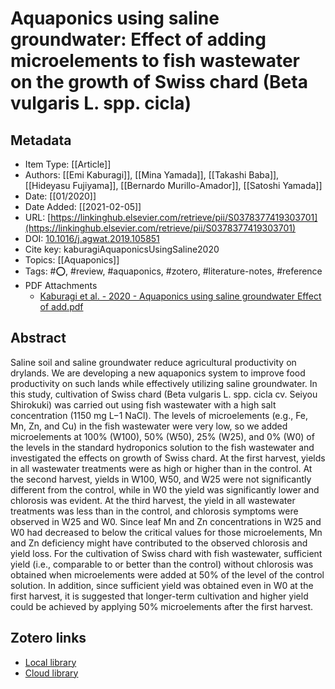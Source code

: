 # Aquaponics using saline groundwater: Effect of adding microelements to fish wastewater on the growth of Swiss chard (Beta vulgaris L. spp. cicla)

## Metadata

* Item Type: [[Article]]
* Authors: [[Emi Kaburagi]], [[Mina Yamada]], [[Takashi Baba]], [[Hideyasu Fujiyama]], [[Bernardo Murillo-Amador]], [[Satoshi Yamada]]
* Date: [[01/2020]]
* Date Added: [[2021-02-05]]
* URL: [https://linkinghub.elsevier.com/retrieve/pii/S0378377419303701](https://linkinghub.elsevier.com/retrieve/pii/S0378377419303701)
* DOI: [10.1016/j.agwat.2019.105851](https://doi.org/10.1016/j.agwat.2019.105851)
* Cite key: kaburagiAquaponicsUsingSaline2020
* Topics: [[Aquaponics]]
* Tags: #⭕, #review, #aquaponics, #zotero, #literature-notes, #reference
* PDF Attachments
	- [Kaburagi et al. - 2020 - Aquaponics using saline groundwater Effect of add.pdf](zotero://open-pdf/library/items/TGHAYA2V)

## Abstract

Saline soil and saline groundwater reduce agricultural productivity on drylands. We are developing a new aquaponics system to improve food productivity on such lands while effectively utilizing saline groundwater. In this study, cultivation of Swiss chard (Beta vulgaris L. spp. cicla cv. Seiyou Shirokuki) was carried out using fish wastewater with a high salt concentration (1150 mg L−1 NaCl). The levels of microelements (e.g., Fe, Mn, Zn, and Cu) in the fish wastewater were very low, so we added microelements at 100% (W100), 50% (W50), 25% (W25), and 0% (W0) of the levels in the standard hydroponics solution to the fish wastewater and investigated the effects on growth of Swiss chard. At the first harvest, yields in all wastewater treatments were as high or higher than in the control. At the second harvest, yields in W100, W50, and W25 were not significantly different from the control, while in W0 the yield was significantly lower and chlorosis was evident. At the third harvest, the yield in all wastewater treatments was less than in the control, and chlorosis symptoms were observed in W25 and W0. Since leaf Mn and Zn concentrations in W25 and W0 had decreased to below the critical values for those microelements, Mn and Zn deficiency might have contributed to the observed chlorosis and yield loss. For the cultivation of Swiss chard with fish wastewater, sufficient yield (i.e., comparable to or better than the control) without chlorosis was obtained when microelements were added at 50% of the level of the control solution. In addition, since sufficient yield was obtained even in W0 at the first harvest, it is suggested that longer-term cultivation and higher yield could be achieved by applying 50% microelements after the first harvest.


##  Zotero links
* [Local library](zotero://select/items/1_BMLZLVK7)
* [Cloud library](http://zotero.org/users/5448669/items/BMLZLVK7)

